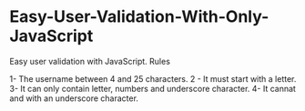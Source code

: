 # Easy-User-Validation-With-Only-JavaScript
Easy user validation with JavaScript.
Rules





1- The username between 4 and 25 characters.
2 - It must start with a letter.
3- It can only contain letter, numbers and underscore character.
4- It cannat and with an underscore character.
